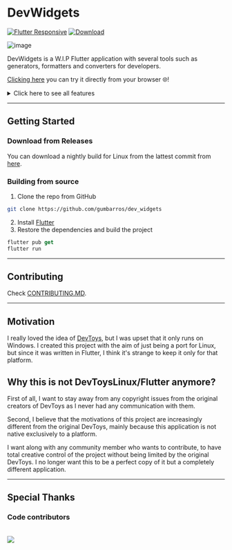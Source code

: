 
# DevWidgets

[![Flutter Responsive](https://img.shields.io/badge/flutter-responsive-brightgreen.svg)](https://github.com/Codelessly/ResponsiveFramework)
[![Download](https://img.shields.io/badge/Download-22272e?logo=github)](https://github.com/gumbarros/DevToysFlutter/releases/tag/latest)

![image](https://user-images.githubusercontent.com/52143624/197393871-c90f9511-abac-4564-bcfb-fe114667753c.png)


DevWidgets is a W.I.P Flutter application with several tools such as generators, formatters and converters for developers.

[Clicking here](https://gumbarros.github.io/dev_widgets) you can try it directly from your browser 🌐!

<details>
  <summary>Click here to see all features</summary>
  
### Converters
- JSON -> Class
- JSON <> YAML
### Encoders / Decoders
- HTML
- URL
- Base 64 Image
- Base 64 Text
### Formatters
- JSON
- SQL
- XML
### Generators
- Lorem Ipsum
- UUID
### Text
- Text Diff
- Escape / Unescape
- HTML Preview
- Markdown Preview
### Brazilian Utilities
- CPF Generator
- CNPJ Generator
</details>

---
## Getting Started

### Download from Releases
You can download a nightly build for Linux from the lattest commit from [here](https://github.com/gumbarros/dev_widgets/releases).

### Building from source

1. Clone the repo from GitHub
```sh
git clone https://github.com/gumbarros/dev_widgets
```
2. Install [Flutter](https://docs.flutter.dev/get-started/install/linux)
3. Restore the dependencies and build the project
```dart
flutter pub get
flutter run
```
---
## Contributing
Check [CONTRIBUTING.MD](https://github.com/gumbarros/dev_widgets/blob/master/CONTRIBUTING.md).

---
## Motivation
I really loved the idea of [DevToys](https://github.com/veler/DevToys), but I was upset that it only runs on Windows. I created this project with the aim of just being a port for Linux, but since it was written in Flutter, I think it's strange to keep it only for that platform.

## Why this is not DevToysLinux/Flutter anymore?
First of all, I want to stay away from any copyright issues from the original creators of DevToys as I never had any communication with them.

Second, I believe that the motivations of this project are increasingly different from the original DevToys, mainly because this application is not native exclusively to a platform.

I want along with any community member who wants to contribute, to have total creative control of the project without being limited by the original DevToys. I no longer want this to be a perfect copy of it but a completely different application.

---
## Special Thanks
### Code contributors
<br>
<a href="https://github.com/gumbarros/dev_widgets/graphs/contributors">
  <img src="https://contrib.rocks/image?repo=gumbarros/devtoysflutter" />
</a>
